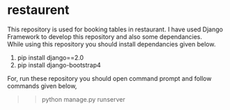 # restaurent
This repository is used for booking tables in restaurant. I have used Django Framework to develop this repository and also some dependancies.  
While using this repository you should install dependancies given below. 
1) pip install django==2.0 
2) pip install django-bootstrap4  

For, run these repository you should open command prompt and follow commands given below,  

>> python manage.py runserver
